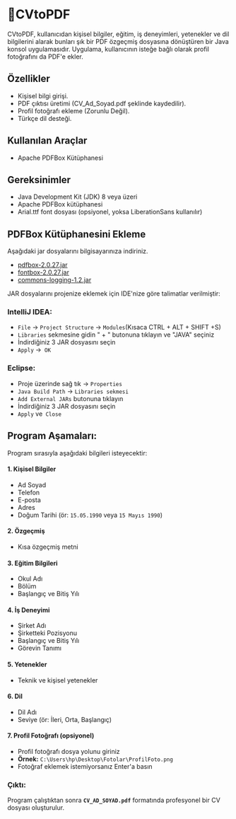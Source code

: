 # 📜CVtoPDF
CVtoPDF, kullanıcıdan kişisel bilgiler, eğitim, iş deneyimleri, yetenekler ve dil bilgilerini alarak bunları şık bir PDF özgeçmiş dosyasına dönüştüren bir Java konsol uygulamasıdır.
Uygulama, kullanıcının isteğe bağlı olarak profil fotoğrafını da PDF'e ekler.
## Özellikler
* Kişisel bilgi girişi.
* PDF çıktısı üretimi (CV_Ad_Soyad.pdf şeklinde kaydedilir).
* Profil fotoğrafı ekleme (Zorunlu Değil).
* Türkçe dil desteği.
## Kullanılan Araçlar
* Apache PDFBox Kütüphanesi
## Gereksinimler
* Java Development Kit (JDK) 8 veya üzeri
* Apache PDFBox kütüphanesi
* Arial.ttf font dosyası (opsiyonel, yoksa LiberationSans kullanılır)
## PDFBox Kütüphanesini Ekleme
Aşağıdaki jar dosyalarını bilgisayarınıza indiriniz.
* [pdfbox-2.0.27.jar](https://repo1.maven.org/maven2/org/apache/pdfbox/pdfbox/2.0.27/pdfbox-2.0.27.jar)
* [fontbox-2.0.27.jar](https://repo1.maven.org/maven2/org/apache/pdfbox/fontbox/2.0.27/fontbox-2.0.27.jar)
* [commons-logging-1.2.jar ](https://repo1.maven.org/maven2/commons-logging/commons-logging/1.2/commons-logging-1.2.jar)

JAR dosyalarını projenize eklemek için IDE'nize göre talimatlar verilmiştir:
### IntelliJ IDEA:

* ``File`` → ``Project Structure`` → ``Modules``(Kısaca CTRL + ALT + SHIFT +S)
* ``Libraries`` sekmesine gidin " + " butonuna tıklayın ve "JAVA" seçiniz
* İndirdiğiniz 3 JAR dosyasını seçin
* ``Apply`` →`` OK``

### Eclipse:

* Proje üzerinde sağ tık → ``Properties``
* ``Java Build Path`` → ``Libraries sekmesi``
* ``Add External JARs`` butonuna tıklayın
* İndirdiğiniz 3 JAR dosyasını seçin
* ``Apply`` ve`` Close``

## Program Aşamaları:

Program sırasıyla aşağıdaki bilgileri isteyecektir:

#### 1. **Kişisel Bilgiler**
   - Ad Soyad
   - Telefon
   - E-posta
   - Adres
   - Doğum Tarihi (ör: `15.05.1990` veya `15 Mayıs 1990`)

#### 2. **Özgeçmiş**
   - Kısa özgeçmiş metni

#### 3. **Eğitim Bilgileri**
   - Okul Adı
   - Bölüm
   - Başlangıç ve Bitiş Yılı

#### 4. **İş Deneyimi**
   - Şirket Adı
   - Şirketteki Pozisyonu
   - Başlangıç ve Bitiş Yılı
   - Görevin Tanımı

#### 5. **Yetenekler**
   - Teknik ve kişisel yetenekler

#### 6. **Dil**
   - Dil Adı
   - Seviye (ör: İleri, Orta, Başlangıç)

#### 7. **Profil Fotoğrafı** (opsiyonel)
   - Profil fotoğrafı dosya yolunu giriniz
   - **Örnek:** `C:\Users\hp\Desktop\Fotolar\ProfilFoto.png`
   - Fotoğraf eklemek istemiyorsanız Enter'a basın

### Çıktı:
Program çalıştıktan sonra **`CV_AD_SOYAD.pdf`** formatında profesyonel bir CV dosyası oluşturulur.

